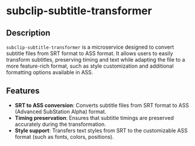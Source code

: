 # subclip-subtitle-transformer

## Description

`subclip-subtitle-transformer` is a microservice designed to convert subtitle files from SRT format to ASS format. It allows users to easily transform subtitles, preserving timing and text while adapting the file to a more feature-rich format, such as style customization and additional formatting options available in ASS.

## Features

- **SRT to ASS conversion**: Converts subtitle files from SRT format to ASS (Advanced SubStation Alpha) format.
- **Timing preservation**: Ensures that subtitle timings are preserved accurately during the transformation.
- **Style support**: Transfers text styles from SRT to the customizable ASS format (such as fonts, colors, positions).